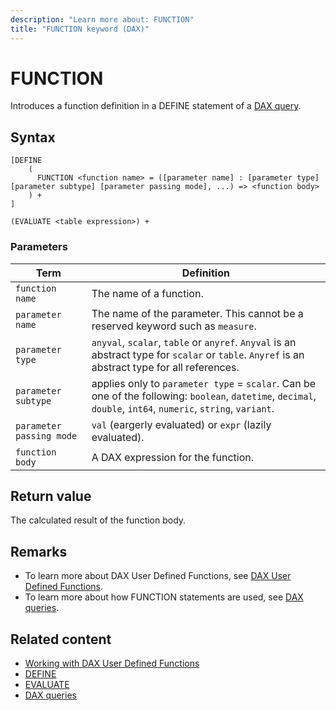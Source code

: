 ```yaml
---
description: "Learn more about: FUNCTION"
title: "FUNCTION keyword (DAX)"
---
```

# FUNCTION

Introduces a function definition in a DEFINE statement of a [DAX query](dax-queries.md).

## Syntax

```dax
[DEFINE 
    (
      FUNCTION <function name> = ([parameter name] : [parameter type] [parameter subtype] [parameter passing mode], ...) => <function body>
    ) + 
]

(EVALUATE <table expression>) +
```

### Parameters

|Term|Definition|
|---------|---------|
|`function name`|The name of a function.|
|`parameter name`|The name of the parameter. This cannot be a reserved keyword such as `measure`.|
|`parameter type`|`anyval`, `scalar`, `table` or `anyref`. `Anyval` is an abstract type for `scalar` or `table`. `Anyref` is an abstract type for all references.| 
|`parameter subtype`|applies only to `parameter type` = `scalar`. Can be one of the following: `boolean`, `datetime`, `decimal`, `double`, `int64`, `numeric`, `string`, `variant`.|
|`parameter passing mode`|`val` (eargerly evaluated) or `expr` (lazily evaluated).|
|`function body`| A DAX expression for the function.  |

## Return value

The calculated result of the function body.

## Remarks

- To learn more about DAX User Defined Functions, see [DAX User Defined Functions](best-practices/dax-user-defined-functions.md).
- To learn more about how FUNCTION statements are used, see [DAX queries](dax-queries.md).

## Related content

- [Working with DAX User Defined Functions](best-practices/dax-user-defined-functions.md)
- [DEFINE](define-statement-dax.md)
- [EVALUATE](evaluate-statement-dax.md)
- [DAX queries](dax-queries.md)
